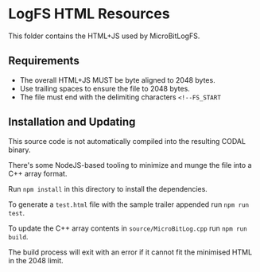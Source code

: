 # LogFS HTML Resources

This folder contains the HTML+JS used by MicroBitLogFS.

## Requirements

- The overall HTML+JS MUST be byte aligned to 2048 bytes.
- Use trailing spaces to ensure the file to 2048 bytes.
- The file must end with the delimiting characters `<!--FS_START`

## Installation and Updating

This source code is not automatically compiled into the resulting CODAL binary.

There's some NodeJS-based tooling to minimize and munge the file into a C++ array format.

Run `npm install` in this directory to install the dependencies.

To generate a `test.html` file with the sample trailer appended run `npm run test`.

To update the C++ array contents in `source/MicroBitLog.cpp` run `npm run build`.

The build process will exit with an error if it cannot fit the minimised HTML in the 2048 limit.
